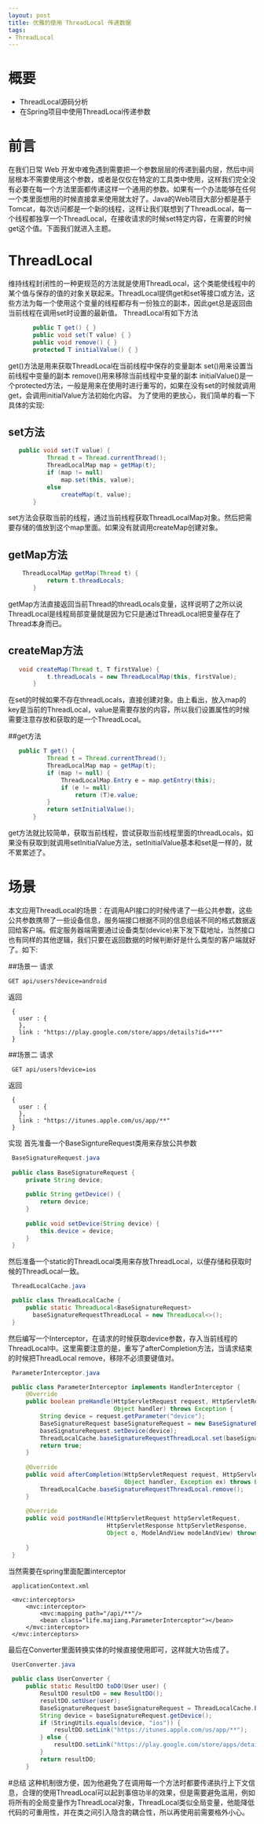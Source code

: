 ```yaml
---
layout: post
title: 优雅的使用 ThreadLocal 传递数据
tags:
- ThreadLocal
---
```



# 概要
   -  ThreadLocal源码分析
   - 在Spring项目中使用ThreadLocal传递参数
   
# 前言
   
   在我们日常 Web 开发中难免遇到需要把一个参数层层的传递到最内层，然后中间层根本不需要使用这个参数，或者是仅仅在特定的工具类中使用，这样我们完全没有必要在每一个方法里面都传递这样一个通用的参数。如果有一个办法能够在任何一个类里面想用的时候直接拿来使用就太好了。Java的Web项目大部分都是基于Tomcat，每次访问都是一个新的线程，这样让我们联想到了ThreadLocal，每一个线程都独享一个ThreadLocal，在接收请求的时候set特定内容，在需要的时候get这个值。下面我们就进入主题。
   
# ThreadLocal
   维持线程封闭性的一种更规范的方法就是使用ThreadLocal，这个类能使线程中的某个值与保存的值的对象关联起来。ThreadLocal提供get和set等接口或方法，这些方法为每一个使用这个变量的线程都存有一份独立的副本，因此get总是返回由当前线程在调用set时设置的最新值。 ThreadLocal有如下方法
   
```java
       public T get() { }
       public void set(T value) { }
       public void remove() { }
       protected T initialValue() { }
```  
   get()方法是用来获取ThreadLocal在当前线程中保存的变量副本
   set()用来设置当前线程中变量的副本
   remove()用来移除当前线程中变量的副本 
   initialValue()是一个protected方法，一般是用来在使用时进行重写的，如果在没有set的时候就调用get，会调用initialValue方法初始化内容。 为了使用的更放心，我们简单的看一下具体的实现:
   
## set方法
```java  
   public void set(T value) {
           Thread t = Thread.currentThread();
           ThreadLocalMap map = getMap(t);
           if (map != null)
               map.set(this, value);
           else
               createMap(t, value);
       }
```  
   set方法会获取当前的线程，通过当前线程获取ThreadLocalMap对象。然后把需要存储的值放到这个map里面。如果没有就调用createMap创建对象。
   
##  getMap方法
```java
    ThreadLocalMap getMap(Thread t) {
           return t.threadLocals;
       }
```
   getMap方法直接返回当前Thread的threadLocals变量，这样说明了之所以说ThreadLocal是线程局部变量就是因为它只是通过ThreadLocal把变量存在了Thread本身而已。
  
##  createMap方法
```java
   void createMap(Thread t, T firstValue) {
           t.threadLocals = new ThreadLocalMap(this, firstValue);
       }
```
   在set的时候如果不存在threadLocals，直接创建对象。由上看出，放入map的key是当前的ThreadLocal，value是需要存放的内容，所以我们设置属性的时候需要注意存放和获取的是一个ThreadLocal。
   
   ##get方法
```java
   public T get() {
           Thread t = Thread.currentThread();
           ThreadLocalMap map = getMap(t);
           if (map != null) {
               ThreadLocalMap.Entry e = map.getEntry(this);
               if (e != null)
                   return (T)e.value;
           }
           return setInitialValue();
       }
```
   get方法就比较简单，获取当前线程，尝试获取当前线程里面的threadLocals，如果没有获取到就调用setInitialValue方法，setInitialValue基本和set是一样的，就不累累述了。
# 场景
本文应用ThreadLocal的场景：在调用API接口的时候传递了一些公共参数，这些公共参数携带了一些设备信息，服务端接口根据不同的信息组装不同的格式数据返回给客户端。假定服务器端需要通过设备类型(device)来下发下载地址，当然接口也有同样的其他逻辑，我们只要在返回数据的时候判断好是什么类型的客户端就好了。如下:

 ##场景一
 请求
   ```
 GET api/users?device=android
   ```
 返回
 
```
 {
   user : {     
   },
   link : "https://play.google.com/store/apps/details?id=***"
 }
```
 ##场景二
 请求
 
```
 GET api/users?device=ios
```
 返回
```
 {
   user : { 
   },
   link : "https://itunes.apple.com/us/app/**"
 }
```

 实现
 首先准备一个BaseSigntureRequest类用来存放公共参数
```java
 BaseSignatureRequest.java
 
 public class BaseSignatureRequest {
     private String device;
 
     public String getDevice() {
         return device;
     }
 
     public void setDevice(String device) {
         this.device = device;
     }
 }
 ```
 然后准备一个static的ThreadLocal类用来存放ThreadLocal，以便存储和获取时候的ThreadLocal一致。

```java
 ThreadLocalCache.java

 public class ThreadLocalCache {
     public static ThreadLocal<BaseSignatureRequest>
       baseSignatureRequestThreadLocal = new ThreadLocal<>();
 }
```
 然后编写一个Interceptor，在请求的时候获取device参数，存入当前线程的ThreadLocal中。这里需要注意的是，重写了afterCompletion方法，当请求结束的时候把ThreadLocal remove，移除不必须要键值对。
```java
 ParameterInterceptor.java

 public class ParameterInterceptor implements HandlerInterceptor {
     @Override
     public boolean preHandle(HttpServletRequest request, HttpServletResponse response,
                              Object handler) throws Exception {
         String device = request.getParameter("device");
         BaseSignatureRequest baseSignatureRequest = new BaseSignatureRequest();
         baseSignatureRequest.setDevice(device);
         ThreadLocalCache.baseSignatureRequestThreadLocal.set(baseSignatureRequest);
         return true;
     }
 
     @Override
     public void afterCompletion(HttpServletRequest request, HttpServletResponse response,
                                 Object handler, Exception ex) throws Exception {
         ThreadLocalCache.baseSignatureRequestThreadLocal.remove();
     }
 
     @Override
     public void postHandle(HttpServletRequest httpServletRequest,
                            HttpServletResponse httpServletResponse,
                            Object o, ModelAndView modelAndView) throws Exception {
 
     }
 }
```
 当然需要在spring里面配置interceptor

```
 applicationContext.xml

 <mvc:interceptors>
     <mvc:interceptor>
         <mvc:mapping path="/api/**"/>
         <bean class="life.majiang.ParameterInterceptor"></bean>
     </mvc:interceptor>
 </mvc:interceptors>
```
 最后在Converter里面转换实体的时候直接使用即可，这样就大功告成了。

```java
 UserConverter.java
 
 public class UserConverter {
     public static ResultDO toDO(User user) {
         ResultDO resultDO = new ResultDO();
         resultDO.setUser(user);
         BaseSignatureRequest baseSignatureRequest = ThreadLocalCache.baseSignatureRequestThreadLocal.get();
         String device = baseSignatureRequest.getDevice();
         if (StringUtils.equals(device, "ios")) {
             resultDO.setLink("https://itunes.apple.com/us/app/**");
         } else {
             resultDO.setLink("https://play.google.com/store/apps/details?id=***");
         }
         return resultDO;
     }
```
#总结
 这种机制很方便，因为他避免了在调用每一个方法时都要传递执行上下文信息，合理的使用ThreadLocal可以起到事倍功半的效果，但是需要避免滥用，例如将所有的全局变量作为ThreadLocal对象，ThreadLocal类似全局变量，他能降低代码的可重用性，并在类之间引入隐含的耦合性，所以再使用前需要格外小心。